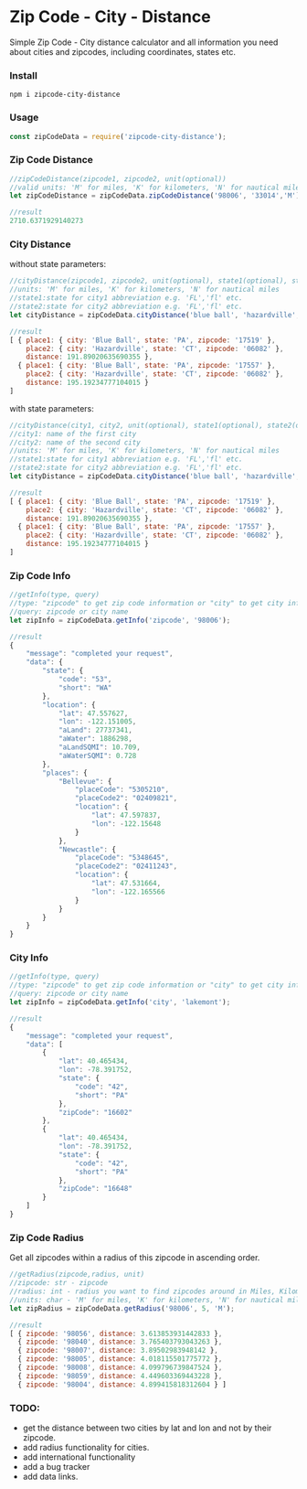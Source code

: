 # Zip Code - City - Distance
Simple Zip Code - City distance calculator and all information you need about cities and zipcodes, including coordinates, states etc.

### Install

```
npm i zipcode-city-distance
```

### Usage

```javascript
const zipCodeData = require('zipcode-city-distance');
```

### Zip Code Distance

```javascript
//zipCodeDistance(zipcode1, zipcode2, unit(optional))
//valid units: 'M' for miles, 'K' for kilometers, 'N' for nautical miles
let zipCodeDistance = zipCodeData.zipCodeDistance('98006', '33014','M');
```

```javascript
//result
2710.6371929140273
```

### City Distance

without state parameters:

```javascript
//cityDistance(zipcode1, zipcode2, unit(optional), state1(optional), state2(optional)) 
//units: 'M' for miles, 'K' for kilometers, 'N' for nautical miles
//state1:state for city1 abbreviation e.g. 'FL','fl' etc. 
//state2:state for city2 abbreviation e.g. 'FL','fl' etc. 
let cityDistance = zipCodeData.cityDistance('blue ball', 'hazardville', 'M');
```

```javascript
//result
[ { place1: { city: 'Blue Ball', state: 'PA', zipcode: '17519' },
    place2: { city: 'Hazardville', state: 'CT', zipcode: '06082' },
    distance: 191.89020635690355 },
  { place1: { city: 'Blue Ball', state: 'PA', zipcode: '17557' },
    place2: { city: 'Hazardville', state: 'CT', zipcode: '06082' },
    distance: 195.19234777104015 } 
]
```

with state parameters:

```javascript
//cityDistance(city1, city2, unit(optional), state1(optional), state2(optional)) 
//city1: name of the first city
//city2: name of the second city
//units: 'M' for miles, 'K' for kilometers, 'N' for nautical miles
//state1:state for city1 abbreviation e.g. 'FL','fl' etc. 
//state2:state for city2 abbreviation e.g. 'FL','fl' etc. 
let cityDistance = zipCodeData.cityDistance('blue ball', 'hazardville', 'M', 'PA', 'CT');
```

```javascript
//result
[ { place1: { city: 'Blue Ball', state: 'PA', zipcode: '17519' },
    place2: { city: 'Hazardville', state: 'CT', zipcode: '06082' },
    distance: 191.89020635690355 },
  { place1: { city: 'Blue Ball', state: 'PA', zipcode: '17557' },
    place2: { city: 'Hazardville', state: 'CT', zipcode: '06082' },
    distance: 195.19234777104015 } 
]
```

### Zip Code Info

```javascript
//getInfo(type, query)
//type: "zipcode" to get zip code information or "city" to get city information
//query: zipcode or city name
let zipInfo = zipCodeData.getInfo('zipcode', '98006');
```

```javascript
//result
{
    "message": "completed your request",
    "data": {
        "state": {
            "code": "53",
            "short": "WA"
        },
        "location": {
            "lat": 47.557627,
            "lon": -122.151005,
            "aLand": 27737341,
            "aWater": 1886298,
            "aLandSQMI": 10.709,
            "aWaterSQMI": 0.728
        },
        "places": {
            "Bellevue": {
                "placeCode": "5305210",
                "placeCode2": "02409821",
                "location": {
                    "lat": 47.597837,
                    "lon": -122.15648
                }
            },
            "Newcastle": {
                "placeCode": "5348645",
                "placeCode2": "02411243",
                "location": {
                    "lat": 47.531664,
                    "lon": -122.165566
                }
            }
        }
    }
}
```


### City Info

```javascript
//getInfo(type, query)
//type: "zipcode" to get zip code information or "city" to get city information
//query: zipcode or city name
let zipInfo = zipCodeData.getInfo('city', 'lakemont');
```

```javascript
//result
{
    "message": "completed your request",
    "data": [
        {
            "lat": 40.465434,
            "lon": -78.391752,
            "state": {
                "code": "42",
                "short": "PA"
            },
            "zipCode": "16602"
        },
        {
            "lat": 40.465434,
            "lon": -78.391752,
            "state": {
                "code": "42",
                "short": "PA"
            },
            "zipCode": "16648"
        }
    ]
}
```


### Zip Code Radius

Get all zipcodes within a radius of this zipcode in ascending order.

```javascript
//getRadius(zipcode,radius, unit)
//zipcode: str - zipcode
//radius: int - radius you want to find zipcodes around in Miles, Kilometer or Nautical Mile
//units: char - 'M' for miles, 'K' for kilometers, 'N' for nautical miles
let zipRadius = zipCodeData.getRadius('98006', 5, 'M');
```

```javascript
//result
[ { zipcode: '98056', distance: 3.613853931442833 },
  { zipcode: '98040', distance: 3.765403793043263 },
  { zipcode: '98007', distance: 3.89502983948142 },
  { zipcode: '98005', distance: 4.018115501775772 },
  { zipcode: '98008', distance: 4.099796739847524 },
  { zipcode: '98059', distance: 4.449603369443228 },
  { zipcode: '98004', distance: 4.899415818312604 } ]
```

### TODO:
* get the distance between two cities by lat and lon and not by their zipcode.
* add radius functionality for cities.
* add international functionality
* add a bug tracker
* add data links.